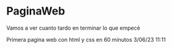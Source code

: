 # PaginaWeb

Vamos a ver cuanto tardo en terminar lo que empecé



Primera pagina web con html y css en 60 minutos
3/06/23 11:11
